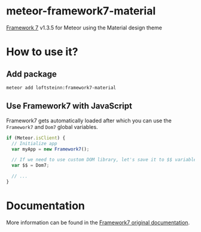 # meteor-framework7-material
[Framework 7](http://www.idangero.us/framework7/) v1.3.5 for Meteor using the Material design theme

# How to use it?

## Add package
```
meteor add loftsteinn:framework7-material
```

## Use Framework7 with JavaScript

Framework7 gets automatically loaded after which you can use the `Framework7` and `Dom7` global variables.

```js
if (Meteor.isClient) {
  // Initialize app
  var myApp = new Framework7();

  // If we need to use custom DOM library, let's save it to $$ variable:
  var $$ = Dom7;

  // ...
}
```

# Documentation

More information can be found in the [Framework7 original documentation](http://www.idangero.us/framework7/docs/).
